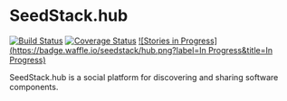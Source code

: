 # SeedStack.hub 
[![Build Status](https://travis-ci.org/seedstack/hub.svg?branch=master)](https://travis-ci.org/seedstack/hub)
[![Coverage Status](https://coveralls.io/repos/seedstack/hub/badge.svg?branch=master&service=github)](https://coveralls.io/github/seedstack/hub?branch=master)
[![Stories in Progress](https://badge.waffle.io/seedstack/hub.png?label=In Progress&title=In Progress)](https://waffle.io/seedstack/hub)

SeedStack.hub is a social platform for discovering and sharing software components.

